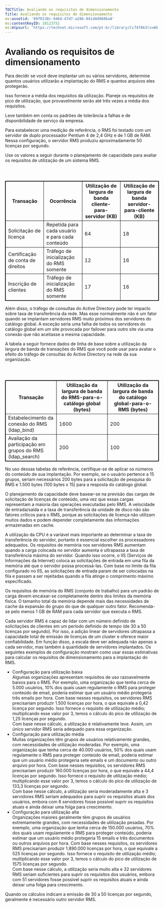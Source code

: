 ```yaml
---
TOCTitle: Avaliando os requisitos de dimensionamento
Title: Avaliando os requisitos de dimensionamento
ms:assetid: '89f0138c-946d-47d7-a286-041d4d9606a8'
ms:contentKeyID: 18123751
ms:mtpsurl: 'https://technet.microsoft.com/pt-br/library/Cc747663(v=WS.10)'
---
```


Avaliando os requisitos de dimensionamento
==========================================

Para decidir se você deve implantar um ou vários servidores, determine quantos usuários utilizarão a implantação do RMS e quantos arquivos eles protegerão.

Isso fornece a média dos requisitos da utilização. Planeje os requisitos de pico de utilização, que provavelmente serão até três vezes a média dos requisitos.

Leve também em conta os padrões de tolerância a falhas e de disponibilidade de serviço da empresa.

Para estabelecer uma medição de referência, o RMS foi testado com um servidor de duplo processador Pentium 4 de 2,4 GHz e de 1 GB de RAM. Nessa configuração, o servidor RMS produziu aproximadamente 50 licenças por segundo.

Use os valores a seguir durante o planejamento de capacidade para avaliar os requisitos de utilização de um sistema RMS.

###  

 
<table style="border:1px solid black;">
<colgroup>
<col width="25%" />
<col width="25%" />
<col width="25%" />
<col width="25%" />
</colgroup>
<thead>
<tr class="header">
<th style="border:1px solid black;" >Transação</th>
<th style="border:1px solid black;" >Ocorrência</th>
<th style="border:1px solid black;" >Utilização de largura de banda cliente-para-servidor (KB)</th>
<th style="border:1px solid black;" >Utilização de largura de banda servidor-para-cliente (KB)</th>
</tr>
</thead>
<tbody>
<tr class="odd">
<td style="border:1px solid black;">Solicitação de licença</td>
<td style="border:1px solid black;">Repetida para cada usuário e para cada conteúdo</td>
<td style="border:1px solid black;">64</td>
<td style="border:1px solid black;">18</td>
</tr>
<tr class="even">
<td style="border:1px solid black;">Certificação de conta de direitos</td>
<td style="border:1px solid black;">Tráfego de inicialização do RMS somente</td>
<td style="border:1px solid black;">12</td>
<td style="border:1px solid black;">16</td>
</tr>
<tr class="odd">
<td style="border:1px solid black;">Inscrição de clientes</td>
<td style="border:1px solid black;">Tráfego de inicialização do RMS somente</td>
<td style="border:1px solid black;">17</td>
<td style="border:1px solid black;">16</td>
</tr>
</tbody>
</table>
  
Além disso, o tráfego de consultas do Active Directory pode ter impacto sobre taxa de transferência da rede. Mas esse normalmente não é um fator quando se implantam servidores RMS muito próximos dos servidores do catálogo global. A exceção seria uma falha de todos os servidores do catálogo global em um site provocada por failover para outro site via uma conexão que não aceitasse a mesma capacidade.
  
A tabela a seguir fornece dados de linha de base sobre a utilização da largura de banda de transações do RMS que você pode usar para avaliar o efeito do tráfego de consultas do Active Directory na rede da sua organização.
  
###  

 
<table style="border:1px solid black;">
<colgroup>
<col width="33%" />
<col width="33%" />
<col width="33%" />
</colgroup>
<thead>
<tr class="header">
<th style="border:1px solid black;" >Transação</th>
<th style="border:1px solid black;" >Utilização da largura de banda do RMS-para-o-catálogo global (bytes)</th>
<th style="border:1px solid black;" >Utilização da largura de banda do catálogo global-para-o-RMS (bytes)</th>
</tr>
</thead>
<tbody>
<tr class="odd">
<td style="border:1px solid black;">Estabelecimento da conexão do RMS (ldap_bind)</td>
<td style="border:1px solid black;">1600</td>
<td style="border:1px solid black;">200</td>
</tr>
<tr class="even">
<td style="border:1px solid black;">Avaliação da participação em grupos do RMS (ldap_search)</td>
<td style="border:1px solid black;">200</td>
<td style="border:1px solid black;">100</td>
</tr>
</tbody>
</table>
  
No uso dessas tabelas de referência, certifique-se de aplicar os números do conteúdo de sua implantação. Por exemplo, se o usuário pertence a 15 grupos, seriam necessários 200 bytes para a solicitação de pesquisa do RMS e 1.500 bytes (100 bytes x 15) para a resposta do catálogo global.
  
O planejamento da capacidade deve basear-se na previsão das cargas de solicitação de licenças de conteúdo, uma vez que essas cargas representam a maioria das operações executadas pelo RMS. A velocidade de entrada/saída e a taxa de transferência da unidade de disco não são fatores críticos para o RMS, porque as solicitações de licença não utilizam muitos dados e podem depender completamente das informações armazenadas em cache.
  
A utilização da CPU é a variável mais importante ao determinar a taxa de transferência do servidor, portanto é essencial escolher os processadores adequados. Os requisitos de memória nos servidores RMS aumentam quando a carga colocada no servidor aumenta e ultrapassa a taxa de transferência máxima do servidor. Quando isso ocorre, o IIS (Serviços de Informações da Internet) coloca as solicitações de entrada em uma fila da memória até que o servidor possa processá-las. Com base no limite da fila configurado no IIS, as solicitações de entrada param de ser colocadas na fila e passam a ser rejeitadas quando a fila atinge o comprimento máximo especificado.
  
Os requisitos de memória do RMS (conjunto de trabalho) para um padrão de carga devem encaixar-se completamente dentro dos limites da memória física. O tamanho total da memória depende mais das necessidades de cache da expansão do grupo do que de qualquer outro fator. Recomenda-se pelo menos 1 GB de RAM para cada servidor que executa o RMS.
  
Cada servidor RMS é capaz de lidar com um número definido de solicitações de clientes em um período definido de tempo (de 30 a 50 licenças por segundo). Por isso, a adição linear de servidores ultrapassa a capacidade total de emissão de licenças de um cluster e oferece maior confiabilidade. Em função disso, a escala deve ser adequada não apenas a cada servidor, mas também à quantidade de servidores implantados. Os seguintes exemplos de configuração mostram como usar essas estimativas para calcular os requisitos de dimensionamento para a implantação do RMS.
  
-   Configuração para utilização baixa  
    Algumas organizações apresentam requisitos de uso razoavelmente baixos para o RMS. Por exemplo, uma organização que tenha cerca de 5.000 usuários, 10% dos quais usam regulamente o RMS para proteger conteúdo de email, poderia estimar que um usuário médio protegeria três emails por hora. Com base nesses requisitos, os servidores RMS precisariam produzir 1.500 licenças por hora, o que equivale a 0,42 licença por segundo. Isso fornece o requisito de utilização médio; multiplicando esse valor por 3, temos o cálculo do pico de utilização de 1,25 licenças por segundo.  
    Com base nesse cálculo, a utilização é relativamente leve. Assim, um único servidor RMS seria adequado para essa organização.  
-   Configuração para utilização média  
    Muitas organizações têm grupos de usuários relativamente grandes, com necessidades de utilização moderadas. Por exemplo, uma organização que tenha cerca de 40.000 usuários, 50% dos quais usam regulamente o RMS para proteger conteúdo de email, poderia estimar que um usuário médio protegeria sete emails e um documento ou outro arquivo por hora. Com base nesses requisitos, os servidores RMS precisariam produzir 160.000 licenças por hora, o que equivale a 44,4 licenças por segundo. Isso fornece o requisito de utilização médio; multiplicando esse valor por 3, temos o cálculo do pico de utilização de 133,3 licenças por segundo.  
    Com base nesse cálculo, a utilização seria moderadamente alta e 3 servidores RMS seriam adequados para suprir os requisitos atuais dos usuários, embora com 6 servidores fosse possível suprir os requisitos atuais e ainda deixar uma folga para crescimento.  
-   Configuração para utilização alta  
    Organizações maiores geralmente têm grupos de usuários extremamente grandes, com necessidades de utilização pesadas. Por exemplo, uma organização que tenha cerca de 150.000 usuários, 70% dos quais usam regulamente o RMS para proteger conteúdo, poderia estimar que um usuário médio protegeria 15 emails e três documentos ou outros arquivos por hora. Com base nesses requisitos, os servidores RMS precisariam produzir 1.890.000 licenças por hora, o que equivale a 525 licenças por segundo. Isso fornece o requisito de utilização médio; multiplicando esse valor por 3, temos o cálculo do pico de utilização de 1575 licenças por segundo.  
    Com base nesse cálculo, a utilização seria muito alta e 32 servidores RMS seriam suficientes para suprir os requisitos dos usuários, embora com 51 servidores fosse possível suprir os requisitos atuais e ainda deixar uma folga para crescimento.
  
Quando os cálculos indicam a emissão de 30 a 50 licenças por segundo, geralmente é necessário outro servidor RMS.
